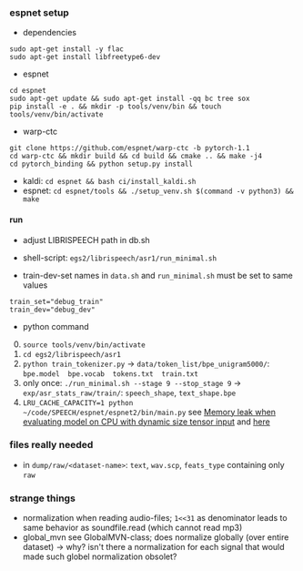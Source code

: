 ### espnet setup
* dependencies
```shell script
sudo apt-get install -y flac
sudo apt-get install libfreetype6-dev
```
* espnet
```shell script
cd espnet
sudo apt-get update && sudo apt-get install -qq bc tree sox
pip install -e . && mkdir -p tools/venv/bin && touch tools/venv/bin/activate
```
* warp-ctc
```shell script
git clone https://github.com/espnet/warp-ctc -b pytorch-1.1
cd warp-ctc && mkdir build && cd build && cmake .. && make -j4
cd pytorch_binding && python setup.py install
```
* kaldi: `cd espnet && bash ci/install_kaldi.sh`
* espnet: `cd espnet/tools && ./setup_venv.sh $(command -v python3) && make`

#### run
* adjust LIBRISPEECH path in db.sh
* shell-script: `egs2/librispeech/asr1/run_minimal.sh`

* train-dev-set names in `data.sh` and `run_minimal.sh` must be set to same values
```shell script
train_set="debug_train"
train_dev="debug_dev"
```

* python command
0. `source tools/venv/bin/activate`
1. `cd egs2/librispeech/asr1`
1. `python train_tokenizer.py` -> `data/token_list/bpe_unigram5000/`: `bpe.model  bpe.vocab  tokens.txt  train.txt`
1. only once: `./run_minimal.sh --stage 9 --stop_stage 9` -> `exp/asr_stats_raw/train/`: `speech_shape`, `text_shape.bpe`
2. `LRU_CACHE_CAPACITY=1 python ~/code/SPEECH/espnet/espnet2/bin/main.py` see [Memory leak when evaluating model on CPU with dynamic size tensor input](https://github.com/pytorch/pytorch/issues/29893) and [here](https://raberrytv.wordpress.com/2020/03/25/pytorch-free-your-memory/)

### files really needed
* in `dump/raw/<dataset-name>`: `text`, `wav.scp`, `feats_type` containing only `raw`
    
### strange things
* normalization when reading audio-files; `1<<31` as denominator leads to same behavior as soundfile.read (which cannot read mp3)
* global_mvn see GlobalMVN-class; does normalize globally (over entire dataset) -> why? isn't there a normalization for each signal that would made such globel normalization obsolet?
